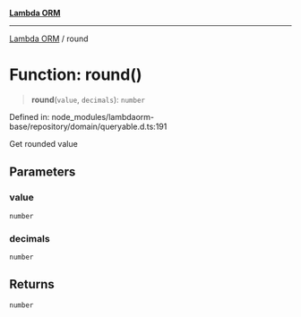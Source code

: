 [**Lambda ORM**](../README.md)

***

[Lambda ORM](../README.md) / round

# Function: round()

> **round**(`value`, `decimals`): `number`

Defined in: node\_modules/lambdaorm-base/repository/domain/queryable.d.ts:191

Get rounded value

## Parameters

### value

`number`

### decimals

`number`

## Returns

`number`
